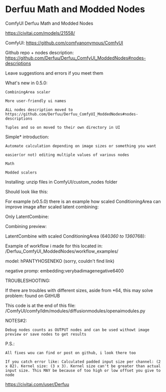 Derfuu Math and Modded Nodes
========================

ComfyUI Derfuu Math and Modded Nodes

https://civitai.com/models/21558/

ComfyUI: https://github.com/comfyanonymous/ComfyUI

Github repo + nodes description: https://github.com/Derfuu/Derfuu_ComfyUI_ModdedNodes#nodes-descriptions

Leave suggestions and errors if you meet them

What's new in 0.5.0:

    CombiningArea scaler

    More user-friendly ui names

    ALL nodes description moved to https://github.com/Derfuu/Derfuu_ComfyUI_ModdedNodes#nodes-descriptions

    Tuples and so on moved to their own directory in UI

Simple* introduction:

    Automate calculation depending on image sizes or something you want

    easier(or not) editing multiple values of various nodes

    Math

    Modded scalers

Installing: unzip files in ComfyUI/custom_nodes folder

Should look like this:

For example (v0.5.0) there is an example how scaled ConditioningArea can improve image after scaled latent combining:

Only LatentCombine:

Combining preview:

LatentCombine with scaled ConditioningArea (640*360 to 1360*768):

Example of workflow i made for this located in: /Derfuu_ComfyUI_ModdedNodes/workflow_examples/

model: hPANTYHOSENEKO (sorry, couldn't find link)

negative promp: embedding:verybadimagenegative6400

TROUBLESHOOTING:

If there are troubles with different sizes, aside from *64, this may solve problem: found on GitHUB

This code is at the end of this file: /ComfyUI/comfy/ldm/modules/diffusionmodules/openaimodules.py

NOTES#2:

    Debug nodes counts as OUTPUT nodes and can be used withowt image preview or save nodes to get results

P.S.:

    All fixes wou can find or post on github, i look there too

    If you catch error like: Calculated padded input size per channel: (2 x 82). Kernel size: (3 x 3). Kernel size can't be greater than actual input size. This MAY be because of too high or low offset you give to node
    
https://civitai.com/user/Derfuu
